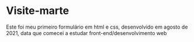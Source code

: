 # Visite-marte
Este foi meu primeiro formulário em html e css, desenvolvido em agosto de 2021, data que comecei a estudar front-end/desenvolvimento web
